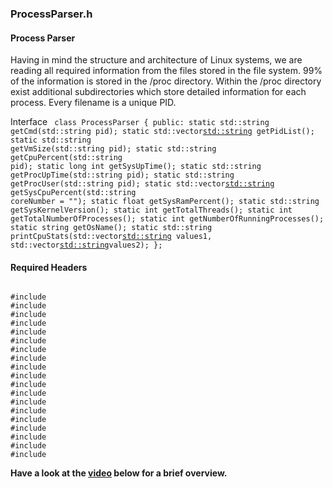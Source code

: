 ### ProcessParser.h

#### Process Parser
Having in mind the structure and architecture of Linux systems, we are reading all required information from the files stored in the file system. 99% of the information is stored in the /proc directory. Within the /proc directory exist additional subdirectories which store detailed information for each process. Every filename is a unique PID.

Interface
<code>
class ProcessParser {
    public:
        static std::string getCmd(std::string pid);
        static std::vector<std::string> getPidList();
        static std::string getVmSize(std::string pid);
        static std::string getCpuPercent(std::string pid);
        static long int getSysUpTime();
        static std::string getProcUpTime(std::string pid);
        static std::string getProcUser(std::string pid);
        static std::vector<std::string> getSysCpuPercent(std::string coreNumber = "");
        static float getSysRamPercent();
        static std::string getSysKernelVersion();
        static int getTotalThreads();
        static int getTotalNumberOfProcesses();
        static int getNumberOfRunningProcesses();
        static string getOsName();
        static std::string printCpuStats(std::vector<std::string> values1, std::vector<std::string>values2);
};
</code>


#### Required Headers
<code>
#include <algorithm>
#include <iostream>
#include <math.h>
#include <thread>
#include <chrono>
#include <iterator>
#include <string>
#include <stdlib.h>
#include <stdio.h>
#include <vector>
#include <fstream>
#include <sstream>
#include <stdexcept>
#include <cerrno>
#include <cstring>
#include <dirent.h>
#include <time.h>
#include <unistd.h>
#include <constants.h>
</code>

<strong>Have a look at the [video](https://www.bootcampai.org/courses/c-developer-nanodegree-program/lesson/09-processparser-h/) below for a brief overview.</strong>